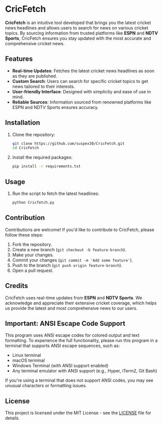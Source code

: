 # CricFetch

**CricFetch** is an intuitive tool developed that brings you the latest cricket news headlines and allows users to search for news on various cricket topics. By sourcing information from trusted platforms like **ESPN** and **NDTV Sports**, CricFetch ensures you stay updated with the most accurate and comprehensive cricket news.

## Features

- **Real-time Updates**: Fetches the latest cricket news headlines as soon as they are published.
- **Custom Search**: Users can search for specific cricket topics to get news tailored to their interests.
- **User-friendly Interface**: Designed with simplicity and ease of use in mind.
- **Reliable Sources**: Information sourced from renowned platforms like ESPN and NDTV Sports ensures accuracy.

## Installation

1. Clone the repository:
   ```sh
   git clone https://github.com/suspex30/CricFetch.git
   cd CricFetch
   ```

2. Install the required packages:
   ```sh
   pip install -r requirements.txt
   ```

## Usage

1. Run the script to fetch the latest headlines:
   ```sh
   python Cricfetch.py
   ```

## Contribution

Contributions are welcome! If you'd like to contribute to CricFetch, please follow these steps:
1. Fork the repository.
2. Create a new branch (`git checkout -b feature-branch`).
3. Make your changes.
4. Commit your changes (`git commit -m 'Add some feature'`).
5. Push to the branch (`git push origin feature-branch`).
6. Open a pull request.

## Credits

CricFetch uses real-time updates from **ESPN** and **NDTV Sports**. We acknowledge and appreciate their extensive cricket coverage, which helps us provide the latest and most comprehensive news to our users.

## Important: ANSI Escape Code Support

This program uses ANSI escape codes for colored output and text formatting. To experience the full functionality, please run this program in a terminal that supports ANSI escape sequences, such as:
- Linux terminal
- macOS terminal
- Windows Terminal (with ANSI support enabled)
- Any terminal emulator with ANSI support (e.g., Hyper, iTerm2, Git Bash)

If you're using a terminal that does not support ANSI codes, you may see unusual characters or formatting issues.

## License

This project is licensed under the MIT License - see the [LICENSE](LICENSE) file for details. 

